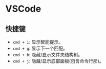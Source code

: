 # VSCode
## 快捷键

- `cmd + i`: 显示智能提示。
- `cmd + g`: 显示下一个匹配。
- `cmd + b`: 隐藏/显示文件夹结构树。
- `cmd + j`: 隐藏/显示底部面板(包含命令行那)。